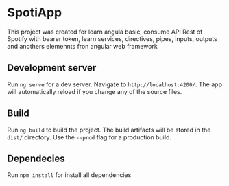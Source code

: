 # SpotiApp

This project was created for learn angula basic, consume API Rest of Spotify with bearer token, learn services, directives, pipes, inputs, outputs and anothers elemennts fron angular web framework

## Development server

Run `ng serve` for a dev server. Navigate to `http://localhost:4200/`. The app will automatically reload if you change any of the source files.

## Build

Run `ng build` to build the project. The build artifacts will be stored in the `dist/` directory. Use the `--prod` flag for a production build.

## Dependecies

Run `npm install` for install all dependencies
